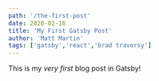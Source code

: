 ```yaml
---
path: '/the-first-post'
date: 2020-02-16
title: 'My First Gatsby Post'
author: 'Matt Martin'
tags: ['gatsby','react','brad traversy']
---
```


This is my _very first_ blog post in Gatsby!